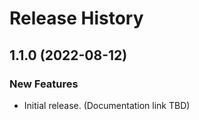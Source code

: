 # Release History

## 1.1.0 (2022-08-12)

### New Features

- Initial release. (Documentation link TBD)
